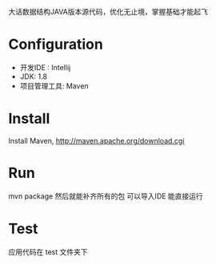 大话数据结构JAVA版本源代码，优化无止境，掌握基础才能起飞

# Configuration
* 开发IDE : Intellij
* JDK: 1.8
* 项目管理工具: Maven


# Install
Install Maven, http://maven.apache.org/download.cgi

# Run
mvn package 然后就能补齐所有的包
可以导入IDE 能直接运行


# Test
应用代码在 test 文件夹下


